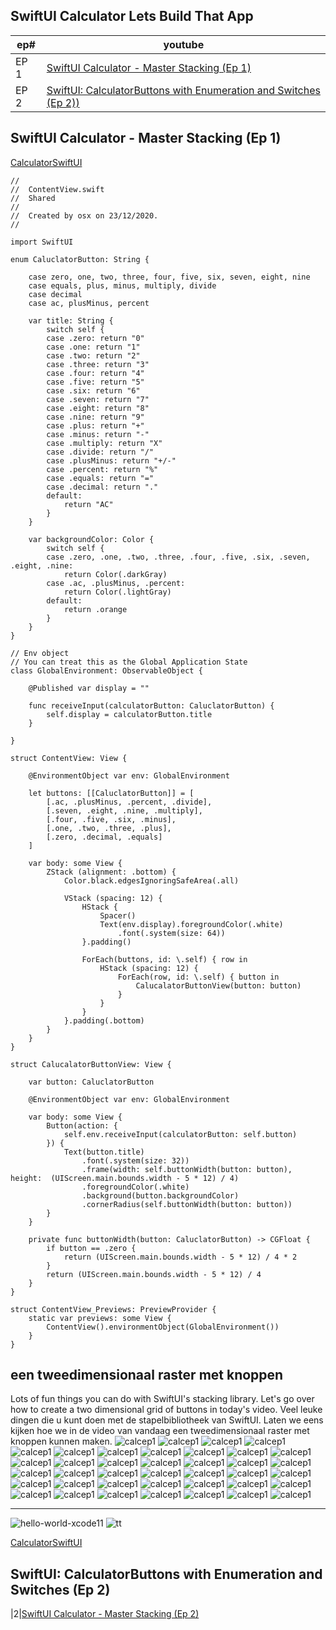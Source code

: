 ## SwiftUI Calculator Lets Build That App

|ep#|youtube|
|--|--------------------------------------------|
|EP 1|[SwiftUI Calculator - Master Stacking (Ep 1)](https://www.youtube.com/watch?v=ULEFrRSPXFE)
|EP 2|[SwiftUI: CalculatorButtons with Enumeration and Switches (Ep 2))](https://www.youtube.com/watch?v=_hY6e_LWmtg)


## SwiftUI Calculator - Master Stacking (Ep 1)
[CalculatorSwiftUI](https://github.com/snt-nbzw/CalculatorSwiftUI)

````
//
//  ContentView.swift
//  Shared
//
//  Created by osx on 23/12/2020.
//

import SwiftUI

enum CaluclatorButton: String {

    case zero, one, two, three, four, five, six, seven, eight, nine
    case equals, plus, minus, multiply, divide
    case decimal
    case ac, plusMinus, percent

    var title: String {
        switch self {
        case .zero: return "0"
        case .one: return "1"
        case .two: return "2"
        case .three: return "3"
        case .four: return "4"
        case .five: return "5"
        case .six: return "6"
        case .seven: return "7"
        case .eight: return "8"
        case .nine: return "9"
        case .plus: return "+"
        case .minus: return "-"
        case .multiply: return "X"
        case .divide: return "/"
        case .plusMinus: return "+/-"
        case .percent: return "%"
        case .equals: return "="
        case .decimal: return "."
        default:
            return "AC"
        }
    }

    var backgroundColor: Color {
        switch self {
        case .zero, .one, .two, .three, .four, .five, .six, .seven, .eight, .nine:
            return Color(.darkGray)
        case .ac, .plusMinus, .percent:
            return Color(.lightGray)
        default:
            return .orange
        }
    }
}

// Env object
// You can treat this as the Global Application State
class GlobalEnvironment: ObservableObject {

    @Published var display = ""

    func receiveInput(calculatorButton: CaluclatorButton) {
        self.display = calculatorButton.title
    }

}

struct ContentView: View {

    @EnvironmentObject var env: GlobalEnvironment

    let buttons: [[CaluclatorButton]] = [
        [.ac, .plusMinus, .percent, .divide],
        [.seven, .eight, .nine, .multiply],
        [.four, .five, .six, .minus],
        [.one, .two, .three, .plus],
        [.zero, .decimal, .equals]
    ]

    var body: some View {
        ZStack (alignment: .bottom) {
            Color.black.edgesIgnoringSafeArea(.all)
            
            VStack (spacing: 12) {
                HStack {
                    Spacer()
                    Text(env.display).foregroundColor(.white)
                        .font(.system(size: 64))
                }.padding()

                ForEach(buttons, id: \.self) { row in
                    HStack (spacing: 12) {
                        ForEach(row, id: \.self) { button in
                            CalucalatorButtonView(button: button)
                        }
                    }
                }
            }.padding(.bottom)
        }
    }
}

struct CalucalatorButtonView: View {

    var button: CaluclatorButton

    @EnvironmentObject var env: GlobalEnvironment

    var body: some View {
        Button(action: {
            self.env.receiveInput(calculatorButton: self.button)
        }) {
            Text(button.title)
                .font(.system(size: 32))
                .frame(width: self.buttonWidth(button: button), height:  (UIScreen.main.bounds.width - 5 * 12) / 4)
                .foregroundColor(.white)
                .background(button.backgroundColor)
                .cornerRadius(self.buttonWidth(button: button))
        }
    }

    private func buttonWidth(button: CaluclatorButton) -> CGFloat {
        if button == .zero {
            return (UIScreen.main.bounds.width - 5 * 12) / 4 * 2
        }
        return (UIScreen.main.bounds.width - 5 * 12) / 4
    }
}

struct ContentView_Previews: PreviewProvider {
    static var previews: some View {
        ContentView().environmentObject(GlobalEnvironment())
    }
}

````


## een tweedimensionaal raster met knoppen 



Lots of fun things you can do with SwiftUI's stacking library.  Let's go over how to create a two dimensional grid of buttons in today's video.
Veel leuke dingen die u kunt doen met de stapelbibliotheek van SwiftUI. Laten we eens kijken hoe we in de video van vandaag een tweedimensionaal raster met knoppen kunnen maken.
![calcep1](..//pictures/SwiftUI_Calc-Master-Stacking_Ep1_00.png)
![calcep1](..//pictures/SwiftUI_Calc-Master-Stacking_Ep1_01.png)
![calcep1](..//pictures/SwiftUI_Calc-Master-Stacking_Ep1_02.png)
![calcep1](..//pictures/SwiftUI_Calc-Master-Stacking_Ep1_03.png)
![calcep1](..//pictures/SwiftUI_Calc-Master-Stacking_Ep1_04.png)
![calcep1](..//pictures/SwiftUI_Calc-Master-Stacking_Ep1_05.png)
![calcep1](..//pictures/SwiftUI_Calc-Master-Stacking_Ep1_06.png)
![calcep1](..//pictures/SwiftUI_Calc-Master-Stacking_Ep1_07.png)
![calcep1](..//pictures/SwiftUI_Calc-Master-Stacking_Ep1_08.png)
![calcep1](..//pictures/SwiftUI_Calc-Master-Stacking_Ep1_09.png)
![calcep1](..//pictures/SwiftUI_Calc-Master-Stacking_Ep1_10.png)
![calcep1](..//pictures/SwiftUI_Calc-Master-Stacking_Ep1_11.png)
![calcep1](..//pictures/SwiftUI_Calc-Master-Stacking_Ep1_12.png)
![calcep1](..//pictures/SwiftUI_Calc-Master-Stacking_Ep1_13.png)
![calcep1](..//pictures/SwiftUI_Calc-Master-Stacking_Ep1_14.png)
![calcep1](..//pictures/SwiftUI_Calc-Master-Stacking_Ep1_15.png)
![calcep1](..//pictures/SwiftUI_Calc-Master-Stacking_Ep1_16.png)
![calcep1](..//pictures/SwiftUI_Calc-Master-Stacking_Ep1_17.png)
![calcep1](..//pictures/SwiftUI_Calc-Master-Stacking_Ep1_18.png)
![calcep1](..//pictures/SwiftUI_Calc-Master-Stacking_Ep1_19.png)
![calcep1](..//pictures/SwiftUI_Calc-Master-Stacking_Ep1_20.png)
![calcep1](..//pictures/SwiftUI_Calc-Master-Stacking_Ep1_21.png)
![calcep1](..//pictures/SwiftUI_Calc-Master-Stacking_Ep1_22.png)
![calcep1](..//pictures/SwiftUI_Calc-Master-Stacking_Ep1_23.png)
![calcep1](..//pictures/SwiftUI_Calc-Master-Stacking_Ep1_24.png)
![calcep1](..//pictures/SwiftUI_Calc-Master-Stacking_Ep1_25.png)
![calcep1](..//pictures/SwiftUI_Calc-Master-Stacking_Ep1_26.png)
![calcep1](..//pictures/SwiftUI_Calc-Master-Stacking_Ep1_27.png)
![calcep1](..//pictures/SwiftUI_Calc-Master-Stacking_Ep1_28.png)
![calcep1](..//pictures/SwiftUI_Calc-Master-Stacking_Ep1_29.png)
![calcep1](..//pictures/SwiftUI_Calc-Master-Stacking_Ep1_30.png)
![calcep1](..//pictures/SwiftUI_Calc-Master-Stacking_Ep1_31.png)
![calcep1](..//pictures/SwiftUI_Calc-Master-Stacking_Ep1_32.png)
![calcep1](..//pictures/SwiftUI_Calc-Master-Stacking_Ep1_33.png)
![calcep1](..//pictures/SwiftUI_Calc-Master-Stacking_Ep1_34.png)
![calcep1](..//pictures/SwiftUI_Calc-Master-Stacking_Ep1_35.png)
![calcep1](..//pictures/SwiftUI_Calc-Master-Stacking_Ep1_36.png)
![calcep1](..//pictures/SwiftUI_Calc-Master-Stacking_Ep1_37.png)
![calcep1](..//pictures/SwiftUI_Calc-Master-Stacking_Ep1_38.png)

---

![hello-world-xcode11](..//pictures/xcode11-hello-world_08.png)
![tt](..//pictures/swiftUICalculator_xcode.png)


[CalculatorSwiftUI](https://github.com/snt-nbzw/CalculatorSwiftUI)

## SwiftUI: CalculatorButtons with Enumeration and Switches (Ep 2)


|2|[SwiftUI Calculator - Master Stacking (Ep 2)](https://www.youtube.com/watch?v=_hY6e_LWmtg)


